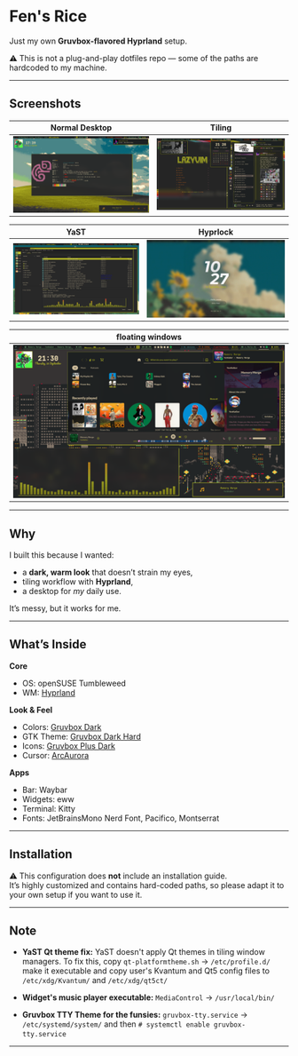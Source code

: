 
# Fen's Rice

 Just my own **Gruvbox-flavored Hyprland** setup.
  
 ⚠️ This is not a plug-and-play dotfiles repo — some of the paths are hardcoded to my machine.

---

## Screenshots

| Normal Desktop | Tiling |
|-----------------|-------|
| ![desktop](screenshots/fetch.png) | ![tiling](screenshots/wuhh.png) |

| YaST | Hyprlock |
|------|---------|
| ![yast ig](screenshots/yast.png) | ![hyprlock](screenshots/hyprlock.png) |

| floating windows | 
|--------------|
| ![ooo floating](screenshots/floating.png) | 

---

## Why

I built this because I wanted:
- a **dark, warm look** that doesn’t strain my eyes,
- tiling workflow with **Hyprland**,  
- a desktop for *my* daily use.

It’s messy, but it works for me.

---

## What’s Inside

**Core**
- OS: openSUSE Tumbleweed
- WM: [Hyprland](https://github.com/hyprwm/Hyprland)

**Look & Feel**
- Colors: [Gruvbox Dark](https://github.com/morhetz/gruvbox)
- GTK Theme: [Gruvbox Dark Hard](…)
- Icons: [Gruvbox Plus Dark](…)
- Cursor: [ArcAurora](…)

**Apps**
- Bar: Waybar
- Widgets: eww
- Terminal: Kitty
- Fonts: JetBrainsMono Nerd Font, Pacifico, Montserrat

---

## Installation

 ⚠️ This configuration does **not** include an installation guide.  
 It’s highly customized and contains hard-coded paths, so please adapt it to your own setup if you want to use it.

---

## Note
 - **YaST Qt theme fix:** YaST doesn't apply Qt themes in tiling window managers. To fix this, copy `qt-platformtheme.sh` → `/etc/profile.d/` make it executable and copy user's Kvantum and Qt5 config files to `/etc/xdg/Kvantum/` and `/etc/xdg/qt5ct/`

 - **Widget's music player executable:** `MediaControl` → `/usr/local/bin/`

 - **Gruvbox TTY Theme for the funsies:** `gruvbox-tty.service` → `/etc/systemd/system/` and then `# systemctl enable gruvbox-tty.service`

---


